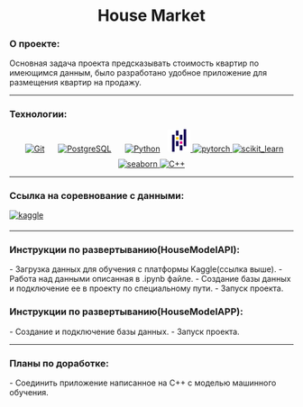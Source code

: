<div align="center">
<h1>
  House Market
</h1>
</div>

### О проекте:
<div>
  Основная задача проекта предсказывать стоимость квартир по имеющимся данным, было разработано удобное приложение для размещения квартир на продажу.
</div>

---

### Технологии:
<div align="center">
  <a href="https://github.com/" target="_blank"><img style="margin: 10px" src="https://profilinator.rishav.dev/skills-assets/git-scm-icon.svg" alt="Git" width="40" height="40" /></a>  
  <a href="https://www.postgresql.org/" target="_blank"><img style="margin: 10px" src="https://profilinator.rishav.dev/skills-assets/postgresql-original-wordmark.svg" alt="PostgreSQL" width="40" height="40" /></a>  
  <a href="https://www.python.org/" target="_blank"><img style="margin: 10px" src="https://profilinator.rishav.dev/skills-assets/python-original.svg" alt="Python" width="40" height="40" /></a>  
  <a href="https://pandas.pydata.org/" target="_blank" rel="noreferrer"> <img src="https://raw.githubusercontent.com/devicons/devicon/2ae2a900d2f041da66e950e4d48052658d850630/icons/pandas/pandas-original.svg" alt="pandas" width="40" height="40"/> </a> 
  <a href="https://pytorch.org/" target="_blank" rel="noreferrer"> <img src="https://www.vectorlogo.zone/logos/pytorch/pytorch-icon.svg" alt="pytorch" width="40" height="40"/> </a> 
  <a href="https://scikit-learn.org/" target="_blank" rel="noreferrer"> <img src="https://upload.wikimedia.org/wikipedia/commons/0/05/Scikit_learn_logo_small.svg" alt="scikit_learn" width="40" height="40"/> </a> 
  <a href="https://seaborn.pydata.org/" target="_blank" rel="noreferrer"> <img src="https://seaborn.pydata.org/_images/logo-mark-lightbg.svg" alt="seaborn" width="40" height="40"/> </a>
  <a href="https://docs.microsoft.com/en-us/cpp/?view=msvc-170" target="_blank" rel="noreferrer"><img src="https://raw.githubusercontent.com/danielcranney/readme-generator/main/public/icons/skills/cplusplus-colored.svg" width="40" height="40" alt="C++" /></a>
</div>

---

### Ссылка на соревнование с данными:
<div>
  <a href="https://www.kaggle.com/competitions/house-prices-advanced-regression-techniques/data" target="_blank">
    <img src=https://img.shields.io/badge/kaggle-%2344BAE8.svg?&style=for-the-badge&logo=kaggle&logoColor=white alt=kaggle style="margin-bottom: 5px;" />
  </a> 
</div>

---

### Инструкции по развертыванию(HouseModelAPI):
<div>
  - Загрузка данных для обучения с платформы Kaggle(ссылка выше).
  - Работа над данными описанная в .ipynb файле.
  - Создание базы данных и подключение ее в проекту по специальному пути.
  - Запуск проекта.
</div>


### Инструкции по развертыванию(HouseModelAPP):
<div>
  - Создание и подключение базы данных.
  - Запуск проекта.
</div>

---

### Планы по доработке:
<div>
  - Соединить приложение написанное на C++ с моделью машинного обучения.
</div>

